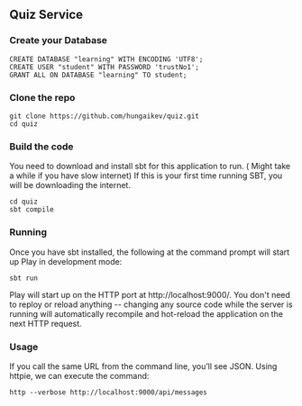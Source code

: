
## Quiz Service

### Create your Database

    CREATE DATABASE "learning" WITH ENCODING 'UTF8';
    CREATE USER "student" WITH PASSWORD 'trustNo1';
    GRANT ALL ON DATABASE "learning" TO student;


### Clone the repo
    git clone https://github.com/hungaikev/quiz.git
    cd quiz


### Build the code
You need to download and install sbt for this application to run. ( Might take a while if you have slow internet)
If this is your first time running SBT, you will be downloading the internet.

    cd quiz
    sbt compile


### Running
Once you have sbt installed, the following at the command prompt will start up Play in development mode:

```
sbt run
```

Play will start up on the HTTP port at http://localhost:9000/.   You don't need to reploy or reload anything -- changing any source code while the server is running will automatically recompile and hot-reload the application on the next HTTP request.

### Usage

If you call the same URL from the command line, you’ll see JSON. Using httpie, we can execute the command:

```
http --verbose http://localhost:9000/api/messages

